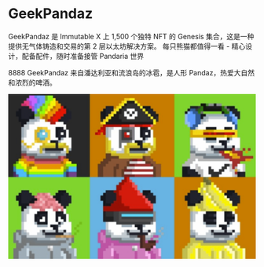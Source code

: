# GeekPandaz

GeekPandaz 是 Immutable X 上 1,500 个独特 NFT 的 Genesis 集合，这是一种提供无气体铸造和交易的第 2 层以太坊解决方案。
每只熊猫都值得一看 - 精心设计，配备配件，随时准备接管 Pandaria 世界

8888 GeekPandaz 来自潘达利亚和流浪岛的冰雹，是人形 Pandaz，热爱大自然和浓烈的啤酒。

![geekpandaz-dapp-collectibles-immutablex-image1_d7d94bed17acf3dd39b821859a330f1a](geekpandaz-dapp-collectibles-immutablex-image1_d7d94bed17acf3dd39b821859a330f1a.png)

